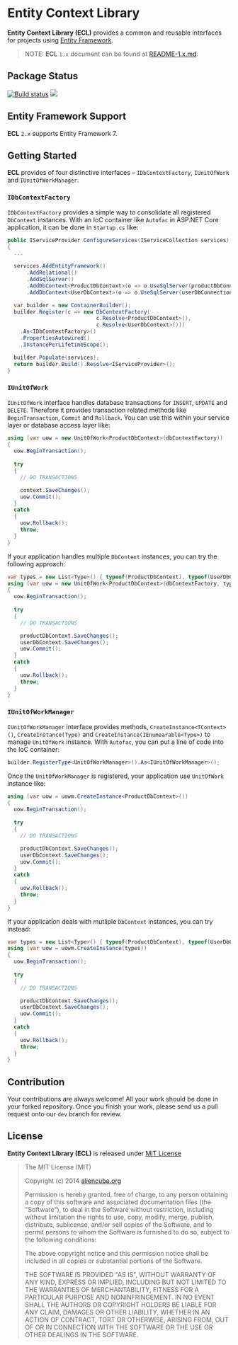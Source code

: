 # Entity Context Library #

**Entity Context Library (ECL)** provides a common and reusable interfaces for projects using [Entity Framework](https://docs.efproject.net).

> NOTE: **ECL** `1.x` document can be found at [README-1.x.md](README-1.x.md).


## Package Status ##

[![Build status](https://ci.appveyor.com/api/projects/status/06bu85cjywdlfa51/branch/dev?svg=true)](https://ci.appveyor.com/project/justinyoo/entity-context-library/branch/dev) [![](https://img.shields.io/nuget/v/Aliencube.EntityContextLibrary.svg)](https://www.nuget.org/packages/Aliencube.EntityContextLibrary/)


## Entity Framework Support ##

**ECL** `2.x` supports Entity Framework 7.


## Getting Started ##

**ECL** provides of four distinctive interfaces &ndash; `IDbContextFactory`, `IUnitOfWork` and `IUnitOfWorkManager`.


### `IDbContextFactory` ###

`IDbContextFactory` provides a simple way to consolidate all registered `DbContext` instances. With an IoC container like `Autofac` in ASP.NET Core application, it can be done in `Startup.cs` like:

```csharp
public IServiceProvider ConfigureServices(IServiceCollection services)
{
  ...

  services.AddEntityFramework()
      .AddRelational()
      .AddSqlServer()
      .AddDbContext<ProductDbContext>(o => o.UseSqlServer(productDbConnectionString)())
      .AddDbContext<UserDbContext>(o => o.UseSqlServer(userDbConnectionString)());

  var builder = new ContainerBuilder();
  builder.Register(c => new DbContextFactory(
                            c.Resolve<ProductDbContext>(),
                            c.Resolve<UserDbContext>()))
    .As<IDbContextFactory>()
    .PropertiesAutowired()
    .InstancePerLifetimeScope();

  builder.Populate(services);
  return builder.Build().Resolve<IServiceProvider>();
}
```


### `IUnitOfWork` ###

`IUnitOfWork` interface handles database transactions for `INSERT`, `UPDATE` and `DELETE`. Therefore it provides transaction related methods like `BeginTransaction`, `Commit` and `Rollback`. You can use this within your service layer or database access layer like:

```csharp
using (var uow = new UnitOfWork<ProductDbContext>(dbContextFactory))
{
  uow.BeginTransaction();
  
  try
  {
    // DO TRANSACTIONS

    context.SaveChanges();
    uow.Commit();
  }
  catch
  {
    uow.Rollback();
    throw;
  }
}
```

If your application handles multiple `DbContext` instances, you can try the following approach:

```csharp
var types = new List<Type>() { typeof(ProductDbContext), typeof(UserDbContext) };
using (var uow = new UnitOfWork<ProductDbContext>(dbContextFactory, types))
{
  uow.BeginTransaction();
  
  try
  {
    // DO TRANSACTIONS

    productDbContext.SaveChanges();
    userDbContext.SaveChanges();
    uow.Commit();
  }
  catch
  {
    uow.Rollback();
    throw;
  }
}
```


### `IUnitOfWorkManager` ###

`IUnitOfWorkManager` interface provides methods, `CreateInstance<TContext>()`, `CreateInstance(Type)` and `CreateInstance(IEnumearable<Type>)` to manage `UnitOfWork` instance. With `Autofac`, you can put a line of code into the IoC container:

```csharp
builder.RegisterType<UnitOfWorkManager>().As<IUnitOfWorkManager>();
```

Once the `UnitOfWorkManager` is registered, your application use `UnitOfWork` instance like:

```csharp
using (var uow = uowm.CreateInstance<ProductDbContext>())
{
  uow.BeginTransaction();
  
  try
  {
    // DO TRANSACTIONS

    productDbContext.SaveChanges();
    userDbContext.SaveChanges();
    uow.Commit();
  }
  catch
  {
    uow.Rollback();
    throw;
  }
}
```

If your application deals with mutliple `DbContext` instances, you can try instead:

```csharp
var types = new List<Type>() { typeof(ProductDbContext), typeof(UserDbContext) };
using (var uow = uowm.CreateInstance(types))
{
  uow.BeginTransaction();
  
  try
  {
    // DO TRANSACTIONS

    productDbContext.SaveChanges();
    userDbContext.SaveChanges();
    uow.Commit();
  }
  catch
  {
    uow.Rollback();
    throw;
  }
}
```


## Contribution ##

Your contributions are always welcome! All your work should be done in your forked repository. Once you finish your work, please send us a pull request onto our `dev` branch for review.


## License ##

**Entity Context Library (ECL)** is released under [MIT License](http://opensource.org/licenses/MIT)

> The MIT License (MIT)
>
> Copyright (c) 2014 [aliencube.org](http://aliencube.org)
> 
> Permission is hereby granted, free of charge, to any person obtaining a copy of this software and associated documentation files (the "Software"), to deal in the Software without restriction, including without limitation the rights to use, copy, modify, merge, publish, distribute, sublicense, and/or sell copies of the Software, and to permit persons to whom the Software is furnished to do so, subject to the following conditions:
> 
> The above copyright notice and this permission notice shall be included in all copies or substantial portions of the Software.
> 
> THE SOFTWARE IS PROVIDED "AS IS", WITHOUT WARRANTY OF ANY KIND, EXPRESS OR IMPLIED, INCLUDING BUT NOT LIMITED TO THE WARRANTIES OF MERCHANTABILITY, FITNESS FOR A PARTICULAR PURPOSE AND NONINFRINGEMENT. IN NO EVENT SHALL THE AUTHORS OR COPYRIGHT HOLDERS BE LIABLE FOR ANY CLAIM, DAMAGES OR OTHER LIABILITY, WHETHER IN AN ACTION OF CONTRACT, TORT OR OTHERWISE, ARISING FROM, OUT OF OR IN CONNECTION WITH THE SOFTWARE OR THE USE OR OTHER DEALINGS IN THE SOFTWARE.

